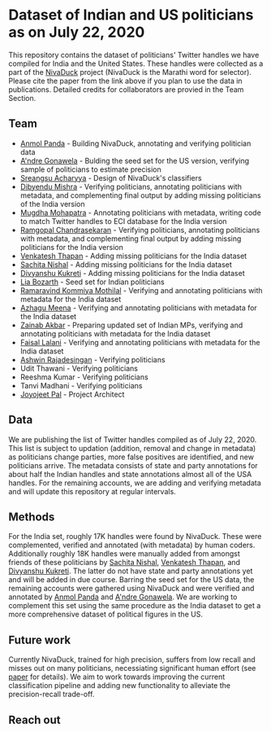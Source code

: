 # Dataset of Indian and US politicians as on July 22, 2020

This repository contains the dataset of politicians' Twitter handles we have compiled for India and the United States. These handles were collected as a part of the [NivaDuck](https://dl.acm.org/doi/abs/10.1145/3400806.3400830) project (NivaDuck is the Marathi word for selector). Please cite the paper from the link above if you plan to use the data in publications. 
Detailed credits for collaborators are provied in the Team Section.

## Team
- [Anmol Panda](https://anmolpanda.github.io/) - Building NivaDuck, annotating and verifying politician data
- [A'ndre Gonawela](https://scholar.google.com/citations?user=twTvND0AAAAJ&hl=en) - Bulding the seed set for the US version, verifying sample of politicians to estimate precision
- [Sreangsu Acharyya](https://dblp.org/pers/a/Acharyya:Sreangsu.html) - Design of NivaDuck's classifiers
- [Dibyendu Mishra](https://www.linkedin.com/in/dibyendu-mishra/?originalSubdomain=in) - Verifying politicians, annotating politicians with metadata, and complementing final output by adding missing politicians of the India version
- [Mugdha Mohapatra](https://www.linkedin.com/in/mugdha-mohapatra-372548143/?originalSubdomain=in) - Annotating politicians with metadata, writing code to match Twitter handles to ECI database for the India version
- [Ramgopal Chandrasekaran](https://scholar.google.com/citations?user=uiReuCAAAAAJ&hl=en) - Verifying politicians, annotating politicians with metadata, and complementing final output by adding missing politicians for the India version
- [Venkatesh Thapan]( https://www.linkedin.com/in/venkatesh-thapan-b07187119/) - Adding missing politicians for the India dataset
- [Sachita Nishal](https://nishalsach.github.io/) - Adding missing politicians for the India dataset
- [Divyanshu Kukreti](https://github.com/Divyanshu718) - Adding missing politicians for the India dataset
- [Lia Bozarth](https://lbozarth.github.io/) - Seed set for Indian politicians
- [Ramaravind Kommiya Mothilal](https://raam93.github.io/) - Verifying and annotating politicians with metadata for the India dataset
- [Azhagu Meena](https://scholar.google.com/citations?user=A4drjU4AAAAJ&hl=en) - Verifying and annotating politicians with metadata for the India dataset
- [Zainab Akbar](https://scholar.google.com/citations?user=NXFwzv0AAAAJ&hl=en) - Preparing updated set of Indian MPs, verifying and annotating politicians  with metadata for the India dataset
- [Faisal Lalani](https://www.linkedin.com/in/faisalmlalani/) - Verifying and annotating politicians  with metadata for the India dataset
- [Ashwin Rajadesingan](https://ashwinrajadesingan.com/) -  Verifying politicians
- Udit Thawani -  Verifying politicians
- Reeshma Kumar -  Verifying politicians
- Tanvi Madhani -  Verifying politicians
- [Joyojeet Pal](https://joyojeet.people.si.umich.edu/) -  Project Architect
<!--, research advisor and manager of the NivaDuck project and the dataset of politicians at Microsoft Research India -->

## Data
We are publishing the list of Twitter handles compiled as of July 22, 2020. This list is subject to updation (addition, removal and change in metadata) as politicians change parties, more false positives are identified, and new politicians arrive. The metadata consists of state and party annotations for about half the Indian handles and state annotations almost all of the USA handles. For the remaining accounts, we are adding and verifying metadata and will update this repository at regular intervals.

## Methods
For the India set, roughly 17K handles were found by NivaDuck. These were complemented, verified and annotated (with metadata) by human coders. Additionally roughly 18K handles were manually added from amongst friends of these politicians by [Sachita Nishal](https://nishalsach.github.io/), [Venkatesh Thapan](https://www.linkedin.com/in/venkatesh-thapan-b07187119/), and [Divyanshu Kukreti](https://github.com/Divyanshu718). The latter do not have state and party annotations yet and will be added in due course.
Barring the seed set for the US data, the remaining accounts were gathered using NivaDuck and were verified and annotated by [Anmol Panda](https://anmolpanda.github.io/) and [A'ndre Gonawela](https://scholar.google.com/citations?user=twTvND0AAAAJ&hl=en). We are working to complement this set using the same procedure as the India dataset to get a more comprehensive dataset of political figures in the US.

## Future work
Currently NivaDuck, trained for high precision, suffers from low recall and misses out on many politicians, necessiating significant human effort (see [paper](https://dl.acm.org/doi/abs/10.1145/3400806.3400830) for details). We aim to work towards improving the current classification pipeline and adding new functionality to alleviate the precision-recall trade-off. 

## Reach out
